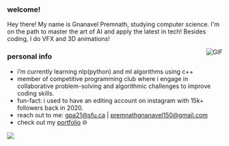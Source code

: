 <h3>welcome!</h3> 

Hey there! My name is Gnanavel Premnath, studying computer science. I'm on the path to master the art of AI and apply the latest in tech! Besides coding, I do VFX and 3D animations!

<img align="right" alt="GIF" src="https://media0.giphy.com/media/v1.Y2lkPTc5MGI3NjExM3Z6Zm0zbThwcDVkNzZiNGo0aDYwMml2ZHE2cmVjc2kyaHBnamZrbCZlcD12MV9pbnRlcm5hbF9naWZfYnlfaWQmY3Q9Zw/MHboUUIoxzOKs/giphy.gif" />

<h3>personal info</h3>

- i’m currently learning nlp(python) and ml algorithms using c++
- member of competitive programming club where i engage in collaborative problem-solving and algorithmic challenges to improve coding skills.
- fun-fact: i used to have an editing account on instagram with 15k+ followers back in 2020.
- reach out to me: gpa21@sfu.ca | premnathgnanavel150@gmail.com
- check out my <a href="https://gnanavelpremnath.com/">portfolio</a> 🌐

<img src="https://media4.giphy.com/media/v1.Y2lkPTc5MGI3NjExamVxMXN2MTNuZmYxczMzdDZ0b25mcXQ5Mjd5YWVzMjFlcWtzMWlmeiZlcD12MV9pbnRlcm5hbF9naWZfYnlfaWQmY3Q9cw/5xRW2cUKfcyQg/giphy.gif" />
